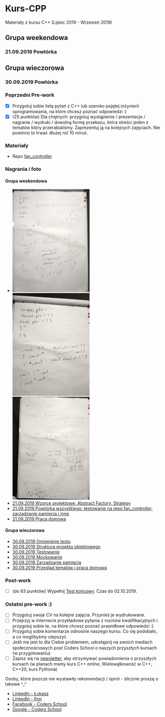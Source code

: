 # Kurs-CPP

Materiały z kursu C++ (Lipiec 2019 - Wrzesień 2019)

## Grupa weekendowa

### 21.09.2019 Powtórka

## Grupa wieczorowa

### 30.09.2019 Powtórka

### Poprzedni Pre-work

- [x] Przygotuj sobie listę pytań z C++ lub szeroko pojętej inżynierii oprogramowania, na które chcesz poznać odpowiedzi :)
- [x] (25 punktów) Dla chętnych: przygotuj wystąpienie / prezentacje / nagranie / wydruki / dowolną formę przekazu, która streści jeden z tematów który przerabialiśmy. Zaprezentuj ją na kolejnych zajęciach. Nie powinno to trwać dłużej niż 10 minut.

### Materiały

- Repo [fan_controller](https://github.com/coders-school/fan_controller)

### Nagrania i foto

#### Grupa weekendowa

- <img src="foto/01_git.jpg" width="250px" /> <img src="foto/02_pointers.jpg" width="250px" />
  <img src="foto/03_fan.jpg" width="250px" />
- [21.09.2019 Wzorce projektowe: Abstract Factory, Strategy](https://www.youtube.com/watch?v=farsBucGoN8&list=PLQqoaQUqs4DCoZOgDbqR-KfGSxParz1Pf&index=49)
- [21.09.2019 Powtórka wszystkiego: testowanie na repo fan_controller, zarządzanie pamięcią i inne](https://www.youtube.com/watch?v=nOK2gZYSTw4&list=PLQqoaQUqs4DCoZOgDbqR-KfGSxParz1Pf&index=50)
- [21.09.2019 Praca domowa](https://www.youtube.com/watch?v=SppB1OZ4N9o&list=PLQqoaQUqs4DCoZOgDbqR-KfGSxParz1Pf&index=51)

#### Grupa wieczorowa

- [30.09.2019 Omówienie testu](https://www.youtube.com/watch?v=eBh77rINbQ4&list=PLQqoaQUqs4DCaFPwa3qfVlJc9YOfZkPAO&index=48)
- [30.09.2019 Struktura projektu obiektowego](https://www.youtube.com/watch?v=Co6qsbvuz7w&list=PLQqoaQUqs4DCaFPwa3qfVlJc9YOfZkPAO&index=49)
- [30.09.2019 Testowanie](https://www.youtube.com/watch?v=6EEPuBKGQ-0&list=PLQqoaQUqs4DCaFPwa3qfVlJc9YOfZkPAO&index=50)
- [30.09.2019 Mockowanie](https://www.youtube.com/watch?v=m_ljQF448aU&list=PLQqoaQUqs4DCaFPwa3qfVlJc9YOfZkPAO&index=51)
- [30.09.2019 Zarządzanie pamięcią](https://www.youtube.com/watch?v=8T7HPryN7BE&list=PLQqoaQUqs4DCaFPwa3qfVlJc9YOfZkPAO&index=52)
- [30.09.2019 Przegląd tematów i praca domowa](https://www.youtube.com/watch?v=oYKvVfFveco&list=PLQqoaQUqs4DCaFPwa3qfVlJc9YOfZkPAO&index=53)

### Post-work

- [ ] (do 63 punktów) Wypełnij [Test końcowy](https://forms.gle/FxJ3b4qyFF8B1dNb9). Czas do 02.10.2019.

### Ostatni pre-work :)

- [ ] Przygotuj swoje CV na kolejne zajęcia. Przynieś je wydrukowane.
- [ ] Przejrzyj w internecie przykładowe pytania z rozmów kwalifikacyjnych i przygotuj sobie te, na które chcesz poznać prawidłowe odpowiedzi :)
- [ ] Przygotuj sobie komentarze odnośnie naszego kursu. Co się podobało, a co moglibyśmy ulepszyć.
- [ ] Jeśli nie jest to dla Ciebie problemem, udostępnij na swoich mediach społecznościowych post Coders School o naszych przyszłych kursach (w przygotowaniu)
- [ ] Zapisz się na [newsletter](https://coders.school/#newsletter), aby otrzymywać powiadomienia o przyszłych kursach (w planach mamy kurs C++ online, Wielowątkowość w C++, C++20, kurs Pythona)

Osoby, które jeszcze nie wystawiły rekomendacji / opinii - ślicznie proszę o takowe \^_\^

- [LinkedIn - Łukasz](https://www.linkedin.com/in/lukaszziobron)
- [LinkedIn - Ihor](https://www.linkedin.com/in/ihor-rudynskyi-86a81b172/)
- [Facebook - Coders School](https://www.facebook.com/szkola.coders.school)
- [Google - Coders School](https://www.google.pl/maps/place/Coders.school/@50.7742468,8.0424075,5z/data=!3m1!4b1!4m5!3m4!1s0x470fc20ffeb98a75:0x9c523147244dbb99!8m2!3d51.1049959!4d17.0086049)
